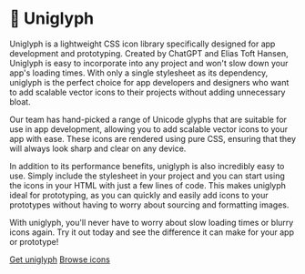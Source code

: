 # 🚀 Uniglyph

Uniglyph is a lightweight CSS icon library specifically designed for app development and prototyping. Created by ChatGPT and Elias Toft Hansen, Uniglyph is easy to incorporate into any project and won't slow down your app's loading times. With only a single stylesheet as its dependency, uniglyph is the perfect choice for app developers and designers who want to add scalable vector icons to their projects without adding unnecessary bloat.

Our team has hand-picked a range of Unicode glyphs that are suitable for use in app development, allowing you to add scalable vector icons to your app with ease. These icons are rendered using pure CSS, ensuring that they will always look sharp and clear on any device.

In addition to its performance benefits, uniglyph is also incredibly easy to use. Simply include the stylesheet in your project and you can start using the icons in your HTML with just a few lines of code. This makes uniglyph ideal for prototyping, as you can quickly and easily add icons to your prototypes without having to worry about sourcing and formatting images.

With uniglyph, you'll never have to worry about slow loading times or blurry icons again. Try it out today and see the difference it can make for your app or prototype!

[Get uniglyph](https://github.com/EJTH/uniglyph)
[Browse icons](https://ejth.github.io/uniglyph/)